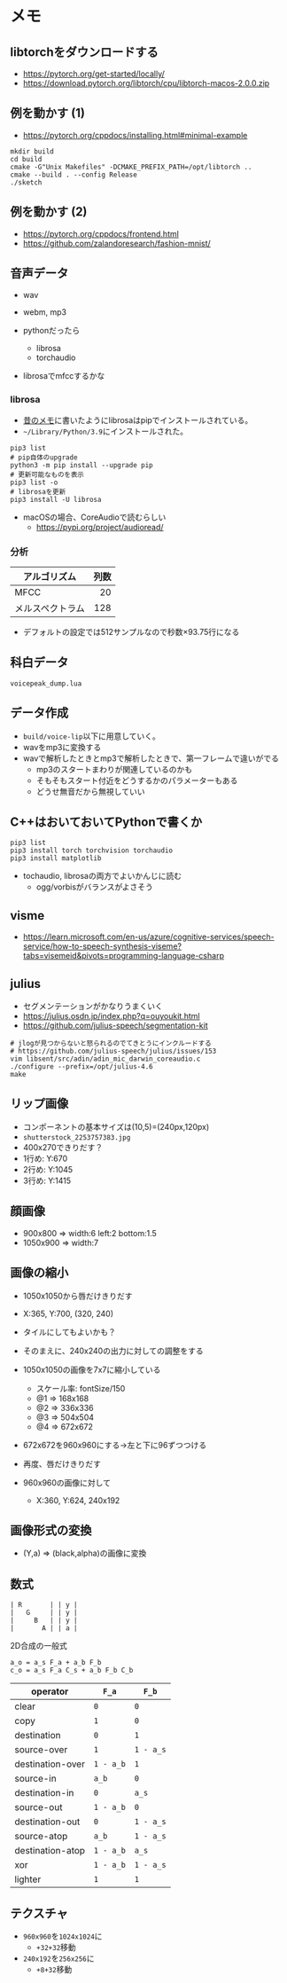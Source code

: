 # メモ

## libtorchをダウンロードする

- https://pytorch.org/get-started/locally/
- https://download.pytorch.org/libtorch/cpu/libtorch-macos-2.0.0.zip

## 例を動かす (1)

- https://pytorch.org/cppdocs/installing.html#minimal-example

```
mkdir build
cd build
cmake -G"Unix Makefiles" -DCMAKE_PREFIX_PATH=/opt/libtorch ..
cmake --build . --config Release
./sketch
```

## 例を動かす (2)

- https://pytorch.org/cppdocs/frontend.html
- https://github.com/zalandoresearch/fashion-mnist/

## 音声データ

- wav
- webm, mp3

- pythonだったら
  - librosa
  - torchaudio

- librosaでmfccするかな

### librosa

- [昔のメモ](../docs/DESIGN.md)に書いたようにlibrosaはpipでインストールされている。
- `~/Library/Python/3.9`にインストールされた。

```
pip3 list
# pip自体のupgrade
python3 -m pip install --upgrade pip
# 更新可能なものを表示
pip3 list -o
# librosaを更新
pip3 install -U librosa
```

- macOSの場合、CoreAudioで読むらしい
  - https://pypi.org/project/audioread/

### 分析

| アルゴリズム     | 列数 |
|------------------|-----:|
| MFCC             | 20   |
| メルスペクトラム | 128  |

- デフォルトの設定では512サンプルなので秒数×93.75行になる

## 科白データ

```
voicepeak_dump.lua
```

## データ作成

- `build/voice-lip`以下に用意していく。
- wavをmp3に変換する
- wavで解析したときとmp3で解析したときで、第一フレームで違いがでる
  - mp3のスタートまわりが関連しているのかも
  - そもそもスタート付近をどうするかのパラメーターもある
  - どうせ無音だから無視していい

## C++はおいておいてPythonで書くか

```
pip3 list
pip3 install torch torchvision torchaudio
pip3 install matplotlib
```

- tochaudio, librosaの両方でよいかんじに読む
  - ogg/vorbisがバランスがよさそう

## visme

- https://learn.microsoft.com/en-us/azure/cognitive-services/speech-service/how-to-speech-synthesis-viseme?tabs=visemeid&pivots=programming-language-csharp

## julius

- セグメンテーションがかなりうまくいく
- https://julius.osdn.jp/index.php?q=ouyoukit.html
- https://github.com/julius-speech/segmentation-kit


```
# jlogが見つからないと怒られるのでてきとうにインクルードする
# https://github.com/julius-speech/julius/issues/153
vim libsent/src/adin/adin_mic_darwin_coreaudio.c
./configure --prefix=/opt/julius-4.6
make
```

## リップ画像

- コンポーネントの基本サイズは(10,5)=(240px,120px)
- `shutterstock_2253757383.jpg`
 - 400x270できりだす？
 - 1行め: Y:670
 - 2行め: Y:1045
 - 3行め: Y:1415

## 顔画像

- 900x800 => width:6 left:2 bottom:1.5
- 1050x900 => width:7

## 画像の縮小

- 1050x1050から唇だけきりだす
- X:365, Y:700, (320, 240)
- タイルにしてもよいかも？

- そのまえに、240x240の出力に対しての調整をする
- 1050x1050の画像を7x7に縮小している
  - スケール率: fontSize/150
  - @1 => 168x168
  - @2 => 336x336
  - @3 => 504x504
  - @4 => 672x672

- 672x672を960x960にする→左と下に96ずつつける

- 再度、唇だけきりだす
- 960x960の画像に対して
  - X:360, Y:624, 240x192

## 画像形式の変換

- (Y,a) => (black,alpha)の画像に変換

## 数式

```
| R       | | y |
|   G     | | y |
|     B   | | y |
|       A | | a |
```

2D合成の一般式

```
a_o = a_s F_a + a_b F_b
c_o = a_s F_a C_s + a_b F_b C_b
```

| operator         | `F_a`     | `F_b`     |
|------------------|-----------|-----------|
| clear            | `0`       | `0`       |
| copy             | `1`       | `0`       |
| destination      | `0`       | `1`       |
| source-over      | `1`       | `1 - a_s` |
| destination-over | `1 - a_b` | `1`       |
| source-in        | `a_b`     | `0`       |
| destination-in   | `0`       | `a_s`     |
| source-out       | `1 - a_b` | `0`       |
| destination-out  | `0`       | `1 - a_s` |
| source-atop      | `a_b`     | `1 - a_s` |
| destination-atop | `1 - a_b` | `a_s`     |
| xor              | `1 - a_b` | `1 - a_s` |
| lighter          | `1`       | `1`       |

## テクスチャ

- `960x960`を`1024x1024`に
  - `+32+32`移動
- `240x192`を`256x256`に
  - `+8+32`移動

